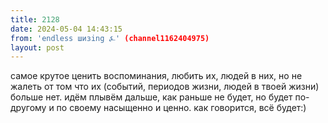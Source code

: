 ```yaml
---
title: 2128
date: 2024-05-04 14:43:15
from: 'endless шизing ⍼' (channel1162404975)
layout: post
---
```


самое крутое ценить воспоминания, любить их, людей в них, но не жалеть от том что их (событий, периодов жизни, людей в твоей жизни) больше нет. идём плывём дальше, как раньше не будет, но будет по-другому и по своему насыщенно и ценно. 
как говорится, всё будет:)

